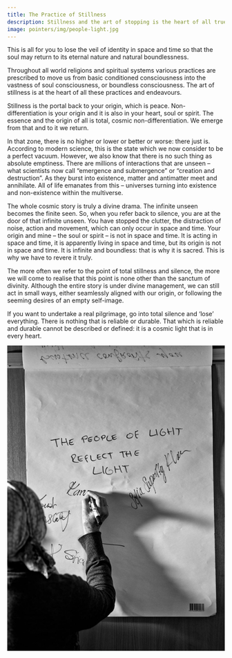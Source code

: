 ```yaml
---
title: The Practice of Stillness
description: Stillness and the art of stopping is the heart of all true spiritual practices and endeavours.
image: pointers/img/people-light.jpg
---
```


<div class="callout6">
This is all for you to lose the veil of identity in space and time so that the soul may return to its eternal nature and natural boundlessness.
</div>

Throughout all world religions and spiritual systems various practices are prescribed to move us from basic conditioned consciousness into the vastness of soul consciousness, or boundless consciousness. The art of stillness is at the heart of all these practices and endeavours.

Stillness is the portal back to your origin, which is peace. Non-differentiation is your origin and it is also in your heart, soul or spirit. The essence and the origin of all is total, cosmic non-differentiation. We emerge from that and to it we return.

In that zone, there is no higher or lower or better or worse: there just is. According to modern science, this is the state which we now consider to be a perfect vacuum. However, we also know that there is no such thing as absolute emptiness. There are millions of interactions that are unseen – what scientists now call “emergence and submergence” or “creation and destruction”. As they burst into existence, matter and antimatter meet and annihilate. All of life emanates from this – universes turning into existence and non-existence within the multiverse.

The whole cosmic story is truly a divine drama. The infinite unseen becomes the finite seen. So, when you refer back to silence, you are at the door of that infinite unseen. You have stopped the clutter, the distraction of noise, action and movement, which can only occur in space and time. Your origin and mine – the soul or spirit – is not in space and time. It is acting in space and time, it is apparently living in space and time, but its origin is not in space and time. It is infinite and boundless: that is why it is sacred. This is why we have to revere it truly. 

The more often we refer to the point of total stillness and silence, the more we will come to realise that this point is none other than the sanctum of divinity. Although the entire story is under divine management, we can still act in small ways, either seamlessly aligned with our origin, or following the seeming desires of an empty self-image. 

If you want to undertake a real pilgrimage, go into total silence and ‘lose’ everything. There is nothing that is reliable or durable. That which is reliable and durable cannot be described or defined: it is a cosmic light that is in every heart.

<div markdown="1" class="zp-logo">
<img src="/pointers/img/people-light.jpg" class="ab-image" />
</div>
